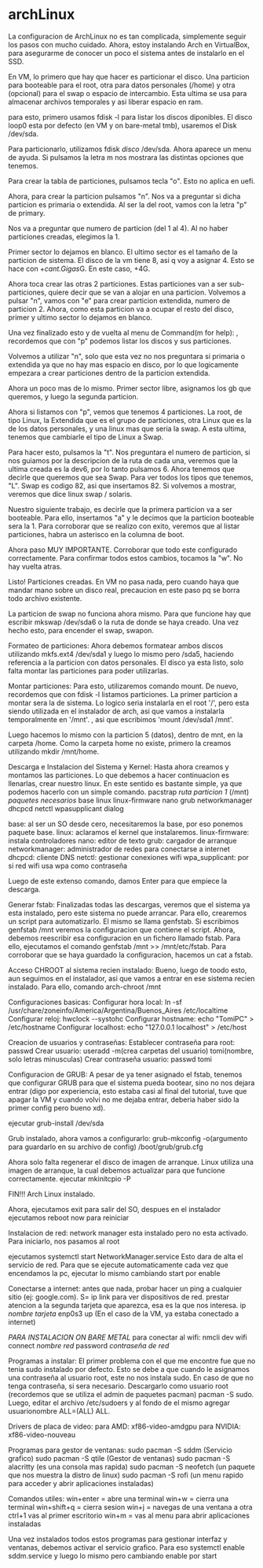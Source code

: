 # archLinux

La configuracion de ArchLinux no es tan complicada, simplemente seguir los pasos con mucho cuidado.
Ahora, estoy instalando Arch en VirtualBox, para asegurarme de conocer un poco el sistema antes de instalarlo en el SSD.

En VM, lo primero que hay que hacer es particionar el disco. Una particion para booteable para el root, otra para datos personales (/home) y otra (opcional) para el swap 
o espacio de intercambio. Esta ultima se usa para almacenar archivos temporales y asi liberar espacio en ram.

para esto, primero usamos fdisk -l para listar los discos diponibles. El disco loop0 esta por defecto (en VM y on bare-metal tmb), usaremos el Disk /dev/sda.

Para particionarlo, utilizamos fdisk *disco* /dev/sda. Ahora aparece un menu de ayuda. Si pulsamos la letra m nos mostrara las distintas opciones que tenemos. 

Para crear la tabla de particiones, pulsamos tecla "o". Esto no aplica en uefi.

Ahora, para crear la particion pulsamos "n". Nos va a preguntar si dicha particion es primaria o extendida. Al ser la del root, vamos con la letra "p" de primary.

Nos va a preguntar que numero de particion (del 1 al 4). Al no haber particiones creadas, elegimos la 1.

Primer sector lo dejamos en blanco. El ultimo sector es el tamaño de la particion de sistema. El disco de la vm tiene 8, asi q voy a asignar 4. 
Esto se hace con +*cant.Gigas*G. En este caso, +4G.

Ahora toca crear las otras 2 particiones. Estas particiones van a ser sub-particiones, quiere decir que se van a alojar en una particion.
Volvemos a pulsar "n", vamos con "e" para crear particion extendida, numero de particion 2. Ahora, como esta particion va a ocupar el resto del disco, primer y ultimo 
sector lo dejamos en blanco.

Una vez finalizado esto y de vuelta al menu de Command(m for help): , recordemos que con "p" podemos listar los discos y sus particiones.

Volvemos a utilizar "n", solo que esta vez no nos preguntara si primaria o extendida ya que no hay mas espacio en disco, por lo que logicamente empezara a crear particiones 
dentro de la particion extendida.

Ahora un poco mas de lo mismo. Primer sector libre, asignamos los gb que queremos, y luego la segunda particion.

Ahora si listamos con "p", vemos que tenemos 4 particiones. La root, de tipo Linux, la Extendida que es el grupo de particiones, otra Linux que es la de los datos personales,
y una linux mas que seria la swap. A esta ultima, tenemos que cambiarle el tipo de Linux a Swap.

Para hacer esto, pulsamos la "t". Nos preguntara el numero de particion, si nos guiamos por la descripcion de la ruta de cada una, veremos que la ultima creada es la dev6,
por lo tanto pulsamos 6. Ahora tenemos que decirle que queremos que sea Swap. Para ver todos los tipos que tenemos, "L". Swap es codigo 82, asi que insertamos 82.
Si volvemos a mostrar, veremos que dice linux swap / solaris.

Nuestro siguiente trabajo, es decirle que la primera particion va a ser booteable. Para ello, insertamos "a" y le decimos que la particion booteable sera la 1.
Para corroborar que se realizo con exito, veremos que al listar particiones, habra un asterisco en la columna de boot.

Ahora paso MUY IMPORTANTE. Corroborar que todo este configurado correctamente. Para confirmar todos estos cambios, tocamos la "w". No hay vuelta atras.

Listo! Particiones creadas. En VM no pasa nada, pero cuando haya que mandar mano sobre un disco real, precaucion en este paso pq se borra todo archivo existente.

La particion de swap no funciona ahora mismo. Para que funcione hay que escribir mkswap /dev/sda6 o la ruta de donde se haya creado.
Una vez hecho esto, para encender el swap, swapon.


Formateo de particiones:
Ahora debemos formatear ambos discos utilizando mkfs.ext4 /dev/sda1 y luego lo mismo pero /sda5, haciendo referencia a la particion con datos personales.
El disco ya esta listo, solo falta montar las particiones para poder utilizarlas.

Montar particiones:
Para esto, utilizaremos comando mount. De nuevo, recordemos que con fdisk -l listamos particiones. La primer particion a montar sera la de sistema. Lo logico seria instalarla 
en el root '/', pero esta siendo utilizada en el instalador de arch, asi que vamos a instalarla temporalmente en '/mnt'. , asi que escribimos 'mount /dev/sda1 /mnt'.

Luego hacemos lo mismo con la particion 5 (datos), dentro de mnt, en la carpeta /home. Como la carpeta home no existe, primero la creamos utilizando mkdir /mnt/home.

Descarga e Instalacion del Sistema y Kernel:
Hasta ahora creamos y montamos las particiones. Lo que debemos a hacer continuacion es llenarlas, crear nuestro linux. En este sentido es bastante simple, ya que podemos 
hacerlo con un simple comando.
pacstrap *ruta particion 1* (/mnt) *paquetes necesarios* base linux linux-firmware nano grub networkmanager dhcpcd netctl wpasupplicant dialog

base: al ser un SO desde cero, necesitaremos la base, por eso ponemos paquete base.
linux: aclaramos el kernel que instalaremos.
linux-firmware: instala controladores
nano: editor de texto
grub: cargador de arranque
networkmanager: administrador de redes para conectarse a internet
dhcpcd: cliente DNS
netctl: gestionar conexiones wifi
wpa_supplicant: por si red wifi usa wpa como contraseña

Luego de este extenso comando, damos Enter para que empiece la descarga.

Generar fstab:
Finalizadas todas las descargas, veremos que el sistema ya esta instalado, pero este sistema no puede arrancar. Para ello, crearemos un script para automatizarlo. El mismo
se llama genfstab. Si escribimos genfstab /mnt veremos la configuracion que contiene el script. Ahora, debemos reescribir esa configuracion en un fichero llamado fstab. Para
ello, ejecutamos el comando genfstab /mnt >> /mnt/etc/fstab. Para corroborar que se haya guardado la configuracion, hacemos un cat a fstab.

Acceso CHROOT al sistema recien instalado:
Bueno, luego de toodo esto, aun seguimos en el instalador, asi que vamos a entrar en ese sistema recien instalado. Para ello, comando arch-chroot /mnt

Configuraciones basicas:
Configurar hora local: ln -sf /usr/chare/zoneinfo/America/Argentina/Buenos_Aires /etc/localtime
Configurar reloj: hwclock --systohc
Configurar hostname: echo "TomiPC" > /etc/hostname
Configurar localhost: echo "127.0.0.1 localhost" > /etc/host

Creacion de usuarios y contraseñas:
Establecer contraseña para root: passwd
Crear usuario: useradd -m(crea carpetas del usuario) tomi(nombre, solo letras minusculas)
Crear contraseña usuario: passwd tomi

Configuracion de GRUB:
A pesar de ya tener asignado el fstab, tenemos que configurar GRUB para que el sistema pueda bootear, sino no nos dejara entrar (digo por experiencia, esto estaba casi al
final del tutorial, tuve que apagar la VM y cuando volvi no me dejaba entrar, deberia haber sido la primer config pero bueno xd).

ejecutar grub-install /dev/sda

Grub instalado, ahora vamos a configurarlo:
grub-mkconfig -o(argumento para guardarlo en su archivo de config) /boot/grub/grub.cfg

Ahora solo falta regenerar el disco de imagen de arranque. Linux utiliza una imagen de arranque, la cual debemos actualizar para que funcione  correctamente.
ejecutar mkinitcpio -P

FIN!!! Arch Linux instalado.

Ahora, ejecutamos exit para salir del SO, despues en el instalador ejecutamos reboot now para reiniciar

Instalacion de red:
network manager esta instalado pero no esta activado. Para iniciarlo, nos pasamos al root

ejecutamos systemctl start NetworkManager.service Esto dara de alta el servicio de red.
Para que se ejecute automaticamente cada vez que encendamos la pc, ejecutar lo mismo cambiando start por enable

Conectarse a internet:
antes que nada, probar hacer un ping a cualquier sitio (ej: google.com). S=
ip link para ver dispositivos de red.
prestar atencion a la segunda tarjeta que aparezca, esa es la que nos interesa.
ip *nombre tarjeta* enp0s3 up (En el caso de la VM, ya estaba conectado a internet)

*PARA INSTALACION ON BARE METAL*
para conectar al wifi:
nmcli dev wifi connect *nombre red* password *contraseña de red*

Programas a instalar:
El primer problema con el que me encontre fue que no tenia sudo instalado por defecto. Esto se debe a que cuando le asignamos una contraseña al usuario root, este no nos instala
sudo. En caso de que no tenga contraseña, si sera necesario. Descargarlo como usuario root (recordemos que se utiliza el admin de paquetes pacman)
pacman -S sudo. Luego, editar el archivo /etc/sudoers y al fondo de el mismo agregar usuarionombre ALL=(ALL) ALL.

Drivers de placa de video:
para AMD: xf86-video-amdgpu
para NVIDIA: xf86-video-nouveau


Programas para gestor de ventanas:
sudo pacman -S sddm (Servicio grafico)
sudo pacman -S qtile  (Gestor de ventanas) 
sudo pacman -S alacritty  (es una consola mas rapida)
sudo pacman -S neofetch   (un paquete que nos muestra la distro de linux)
sudo pacman -S rofi   (un menu rapido para acceder y abrir aplicaciones instaladas)

Comandos utiles:
win+enter   = abre una terminal
win+w = cierra una terminal
win+shift+q  = cierra sesion
win+j  = navegas de una ventana a otra
ctrl+1 vas al primer escritorio 
win+m = vas al menu para abrir aplicaciones instaladas

Una vez instalados todos estos programas para gestionar interfaz y ventanas, debemos activar el servicio grafico. Para eso systemctl enable sddm.service y luego lo mismo pero
cambiando enable por start

